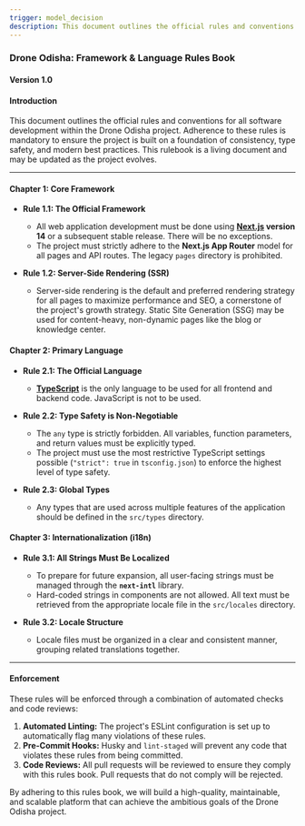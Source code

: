 ```yaml
---
trigger: model_decision
description: This document outlines the official rules and conventions for all software development within the Drone Odisha project.
---
```


### **Drone Odisha: Framework & Language Rules Book**

#### **Version 1.0**

#### **Introduction**

This document outlines the official rules and conventions for all software development within the Drone Odisha project. Adherence to these rules is mandatory to ensure the project is built on a foundation of consistency, type safety, and modern best practices. This rulebook is a living document and may be updated as the project evolves.

---

#### **Chapter 1: Core Framework**

*   **Rule 1.1: The Official Framework**
    *   All web application development must be done using **[Next.js](https://nextjs.org/) version 14** or a subsequent stable release. There will be no exceptions.
    *   The project must strictly adhere to the **Next.js App Router** model for all pages and API routes. The legacy `pages` directory is prohibited.

*   **Rule 1.2: Server-Side Rendering (SSR)**
    *   Server-side rendering is the default and preferred rendering strategy for all pages to maximize performance and SEO, a cornerstone of the project's growth strategy. Static Site Generation (SSG) may be used for content-heavy, non-dynamic pages like the blog or knowledge center.

#### **Chapter 2: Primary Language**

*   **Rule 2.1: The Official Language**
    *   **[TypeScript](https://www.typescriptlang.org/)** is the only language to be used for all frontend and backend code. JavaScript is not to be used.

*   **Rule 2.2: Type Safety is Non-Negotiable**
    *   The `any` type is strictly forbidden. All variables, function parameters, and return values must be explicitly typed.
    *   The project must use the most restrictive TypeScript settings possible (`"strict": true` in `tsconfig.json`) to enforce the highest level of type safety.

*   **Rule 2.3: Global Types**
    *   Any types that are used across multiple features of the application should be defined in the `src/types` directory.

#### **Chapter 3: Internationalization (i18n)**

*   **Rule 3.1: All Strings Must Be Localized**
    *   To prepare for future expansion, all user-facing strings must be managed through the **`next-intl`** library.
    *   Hard-coded strings in components are not allowed. All text must be retrieved from the appropriate locale file in the `src/locales` directory.

*   **Rule 3.2: Locale Structure**
    *   Locale files must be organized in a clear and consistent manner, grouping related translations together.

---

#### **Enforcement**

These rules will be enforced through a combination of automated checks and code reviews:

1.  **Automated Linting:** The project's ESLint configuration is set up to automatically flag many violations of these rules.
2.  **Pre-Commit Hooks:** Husky and `lint-staged` will prevent any code that violates these rules from being committed.
3.  **Code Reviews:** All pull requests will be reviewed to ensure they comply with this rules book. Pull requests that do not comply will be rejected.

By adhering to this rules book, we will build a high-quality, maintainable, and scalable platform that can achieve the ambitious goals of the Drone Odisha project.